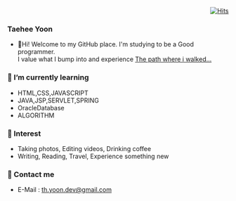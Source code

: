   <div align=right>
  
   [![Hits](https://hits.seeyoufarm.com/api/count/incr/badge.svg?url=https%3A%2F%2Fgithub.com%2Fthyoondev%2Fthyoondev&count_bg=%2379C83D&title_bg=%23555555&icon=&icon_color=%23E7E7E7&title=hits&edge_flat=false)](https://hits.seeyoufarm.com)
  
  </div>
          
### Taehee Yoon
* :wave:Hi! Welcome to my GitHub place. I'm studying to be a Good programmer.       
I value what I bump into and experience [The path where i walked...](https://www.notion.so/c6ebd46ae289463ea0531d50097dfc68)

### 🌱 I’m currently learning
* HTML,CSS,JAVASCRIPT
* JAVA,JSP,SERVLET,SPRING
* OracleDatabase
* ALGORITHM

### 👀 Interest    
* Taking photos, Editing videos, Drinking coffee
* Writing, Reading, Travel, Experience something new 


### 💬 Contact me
* E-Mail : <th.yoon.dev@gmail.com>
<!--
* [![Gmail Badge](https://img.shields.io/badge/-Gmail-d14836?style=flat-square&logo=Gmail&logoColor=white&link=mailto:th.yoon.dev@gmail.com)](mailto:th.yoon.dev@gmail.com)
</div> 
-->



<!--
**thyoondev/thyoondev** is a ✨ _special_ ✨ repository because its `README.md` (this file) appears on your GitHub profile.

Here are some ideas to get you started:

- 🔭 I’m currently working on ...
- 🌱 I’m currently learning ...
- 👯 I’m looking to collaborate on ...
- 🤔 I’m looking for help with ...
- 💬 Ask me about ...
- 📫 How to reach me: ...
- 😄 Pronouns: ...
- ⚡ Fun fact: ...
-->
